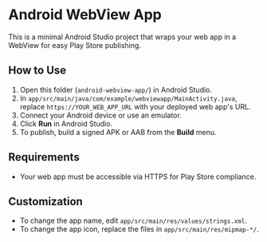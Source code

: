 # Android WebView App

This is a minimal Android Studio project that wraps your web app in a WebView for easy Play Store publishing.

## How to Use

1. Open this folder (`android-webview-app/`) in Android Studio.
2. In `app/src/main/java/com/example/webviewapp/MainActivity.java`, replace `https://YOUR_WEB_APP_URL` with your deployed web app's URL.
3. Connect your Android device or use an emulator.
4. Click **Run** in Android Studio.
5. To publish, build a signed APK or AAB from the **Build** menu.

## Requirements
- Your web app must be accessible via HTTPS for Play Store compliance.

## Customization
- To change the app name, edit `app/src/main/res/values/strings.xml`.
- To change the app icon, replace the files in `app/src/main/res/mipmap-*/`. 